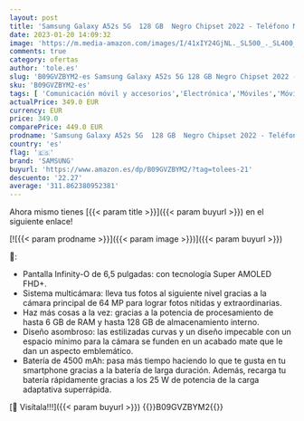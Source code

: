 ```yaml
---
layout: post
title: 'Samsung Galaxy A52s 5G  128 GB  Negro Chipset 2022 - Teléfono Móvil con Pantalla de 6 5    Smartphone Android con 6 GB de RAM  Memoria Ampliable  Batería de 4500 mAh y'
date: 2023-01-20 14:09:32
image: 'https://m.media-amazon.com/images/I/41xIY24GjNL._SL500_._SL400_.jpg'
comments: true
category: ofertas
author: 'tole.es'
slug: 'B09GVZBYM2-es Samsung Galaxy A52s 5G 128 GB Negro Chipset 2022 -...'
sku: 'B09GVZBYM2-es'
tags: [ 'Comunicación móvil y accesorios','Electrónica','Móviles','Móviles y smartphones libres','android','samsung','🇪🇸', ]
actualPrice: 349.0 EUR
currency: EUR
price: 349.0
comparePrice: 449.0 EUR
prodname: 'Samsung Galaxy A52s 5G  128 GB  Negro Chipset 2022 - Teléfono Móvil con Pantalla de 6 5    Smartphone Android con 6 GB de RAM  Memoria Ampliable  Batería de 4500 mAh y'
country: 'es'
flag: '🇪🇸'
brand: 'SAMSUNG'
buyurl: 'https://www.amazon.es/dp/B09GVZBYM2/?tag=tolees-21'
descuento: '22.27'
average: '311.862380952381'
---
```


Ahora mismo tienes [{{< param title >}}]({{< param buyurl >}}) en el siguiente enlace!

[![{{< param prodname >}}]({{< param image >}})]({{< param buyurl >}})

🔎:

- Pantalla Infinity-O de 6,5 pulgadas: con tecnología Super AMOLED FHD+.
- Sistema multicámara: lleva tus fotos al siguiente nivel gracias a la cámara principal de 64 MP para lograr fotos nítidas y extraordinarias.
- Haz más cosas a la vez: gracias a la potencia de procesamiento de hasta 6 GB de RAM y hasta 128 GB de almacenamiento interno.
- Diseño asombroso: las estilizadas curvas y un diseño impecable con un espacio mínimo para la cámara se funden en un acabado mate que le dan un aspecto emblemático.
- Batería de 4500 mAh: pasa más tiempo haciendo lo que te gusta en tu smartphone gracias a la batería de larga duración. Además, recarga tu batería rápidamente gracias a los 25 W de potencia de la carga adaptativa superrápida.

[🛒 Visítala!!!]({{< param buyurl >}})
{{<world>}}B09GVZBYM2{{</world>}}

